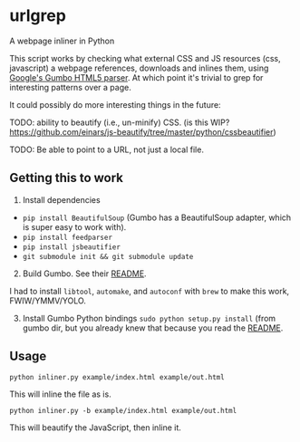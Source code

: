 # urlgrep

A webpage inliner in Python

This script works by checking what external CSS and JS resources (css, javascript)
a webpage references, downloads and inlines them, using [Google's Gumbo HTML5 parser](https://github.com/google/gumbo-parser). At which point it's trivial to grep for interesting patterns over a page.

It could possibly do more interesting things in the future:

TODO: ability to beautify (i.e., un-minify) CSS. (is this WIP? https://github.com/einars/js-beautify/tree/master/python/cssbeautifier)

TODO: Be able to point to a URL, not just a local file.

## Getting this to work

1) Install dependencies

* `pip install BeautifulSoup` (Gumbo has a BeautifulSoup adapter, which is super easy to work with).
* `pip install feedparser`
* `pip install jsbeautifier`
* `git submodule init && git submodule update`

2) Build Gumbo. See their [README](https://github.com/google/gumbo-parser/blob/master/README.md).

I had to install `libtool`, `automake`, and `autoconf` with `brew` to make this work, FWIW/YMMV/YOLO.

3) Install Gumbo Python bindings
`sudo python setup.py install` (from gumbo dir, but you already knew that because you read the [README](https://github.com/google/gumbo-parser/blob/master/README.md).

## Usage

`python inliner.py example/index.html example/out.html`

This will inline the file as is.

`python inliner.py -b example/index.html example/out.html`

This will beautify the JavaScript, then inline it.